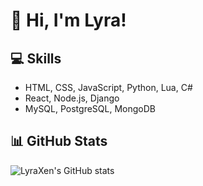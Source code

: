 # 👋 Hi, I'm Lyra!

## 💻 Skills

- HTML, CSS, JavaScript, Python, Lua, C#
- React, Node.js, Django
- MySQL, PostgreSQL, MongoDB

## 📊 GitHub Stats

![LyraXen's GitHub stats](https://github-readme-stats.vercel.app/api?username=LyraXen&show_icons=true&theme=radical)

